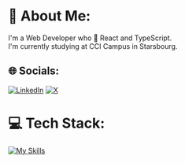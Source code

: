 # 💫 About Me:
I'm a Web Developer who 💙 React and TypeScript.<br> I'm currently studying at CCI Campus in Starsbourg.


## 🌐 Socials:
[![LinkedIn](https://img.shields.io/badge/LinkedIn-%230077B5.svg?logo=linkedin&logoColor=white)](https://www.linkedin.com/in/gauthier-seyzeriat-meyer-1b8582281/) [![X](https://img.shields.io/badge/X-black.svg?logo=X&logoColor=white)](https://x.com/Gauthier__sey) 

# 💻 Tech Stack:
[![My Skills](https://skillicons.dev/icons?i=ts,react,nextjs,nodejs,php,cs,dotnet,py)](https://skillicons.dev)
